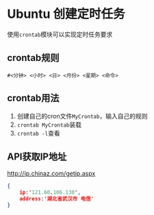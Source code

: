 # Ubuntu 创建定时任务
使用`crontab`模块可以实现定时任务要求
## crontab规则
```shell
#<分钟> <小时> <日> <月份> <星期> <命令>
```

## crontab用法
1. 创建自己的cron文件`MyCrontab`，输入自己的规则
2. `crontab MyCrontab`装载
3. `crontab -l`查看

## API获取IP地址
http://ip.chinaz.com/getip.aspx

```JSON
{
	ip:'121.60.106.130',
	address:'湖北省武汉市 电信'
}
```
